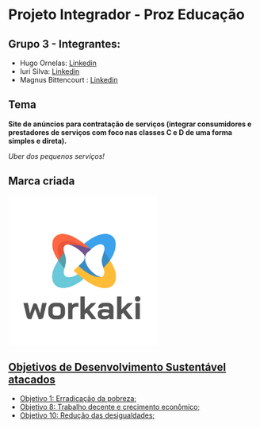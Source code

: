 # Projeto Integrador - Proz Educação

## Grupo 3 - Integrantes:

- Hugo Ornelas: [Linkedin](https://www.linkedin.com/in/hugopassosornelas/)
- Iuri Silva: [Linkedin](#)
- Magnus Bittencourt : [Linkedin](#)
<!-- - Pedro Augusto: [Linkedin](#) -->
<!-- - Vinicius Gomes: [Linkedin](#) -->

## Tema

**Site de anúncios para contratação de serviços (integrar consumidores e prestadores de serviços com foco nas classes C e D de uma forma simples e direta).**

_Uber dos pequenos serviços!_

## Marca criada

<img loading="lazy" src="/img/workaki-logo.svg" width="300" height="300"/>

## [Objetivos de Desenvolvimento Sustentável atacados](https://brasil.un.org/pt-br/sdgs)

- [Objetivo 1: Erradicação da pobreza;](https://brasil.un.org/pt-br/sdgs/1)
- [Objetivo 8: Trabalho decente e crecimento econômico;](https://brasil.un.org/pt-br/sdgs/8)
- [Objetivo 10: Redução das desigualdades;](https://brasil.un.org/pt-br/sdgs/10)
